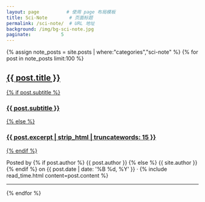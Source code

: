 ```yaml
---
layout: page          # 使用 page 布局模板
title: Sci-Note        # 页面标题
permalink: /sci-note/  # URL 地址
background: /img/bg-sci-note.jpg
paginate:           5
---
```

{% assign note_posts = site.posts | where:"categories","sci-note" %}
{% for post in note_posts limit:100 %}

<article class="post-preview">
  <a href="{{ post.url | prepend: site.baseurl | replace: '//', '/' }}">
    <h2 class="post-title">{{ post.title }}</h2>
    {% if post.subtitle %}
    <h3 class="post-subtitle">{{ post.subtitle }}</h3>
    {% else %}
    <h3 class="post-subtitle">{{ post.excerpt | strip_html | truncatewords: 15 }}</h3>
    {% endif %}
  </a>
  <p class="post-meta">Posted by
    {% if post.author %}
    {{ post.author }}
    {% else %}
    {{ site.author }}
    {% endif %}
    on
    {{ post.date | date: '%B %d, %Y' }} &middot; {% include read_time.html content=post.content %}            
  </p>
</article>

<hr>

{% endfor %}
